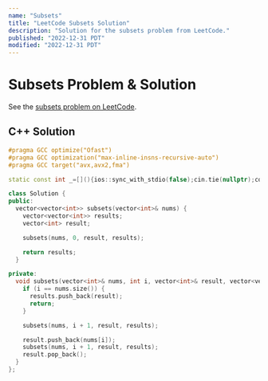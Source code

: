 ```yaml
---
name: "Subsets"
title: "LeetCode Subsets Solution"
description: "Solution for the subsets problem from LeetCode."
published: "2022-12-31 PDT"
modified: "2022-12-31 PDT"
---
```


# Subsets Problem & Solution

See the [subsets problem on LeetCode](https://leetcode.com/problems/subsets).

## C++ Solution

```cpp
#pragma GCC optimize("Ofast")
#pragma GCC optimization("max-inline-insns-recursive-auto")
#pragma GCC target("avx,avx2,fma")

static const int _=[](){ios::sync_with_stdio(false);cin.tie(nullptr);cout.tie(nullptr);return 0;}();

class Solution {
public:
  vector<vector<int>> subsets(vector<int>& nums) {
    vector<vector<int>> results;
    vector<int> result;

    subsets(nums, 0, result, results);

    return results;
  }

private:
  void subsets(vector<int>& nums, int i, vector<int>& result, vector<vector<int>>& results) {
    if (i == nums.size()) {
      results.push_back(result);
      return;
    }

    subsets(nums, i + 1, result, results);

    result.push_back(nums[i]);
    subsets(nums, i + 1, result, results);
    result.pop_back();
  }
};
```
